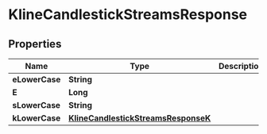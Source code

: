 

# KlineCandlestickStreamsResponse


## Properties

| Name | Type | Description | Notes |
|------------ | ------------- | ------------- | -------------|
|**eLowerCase** | **String** |  |  [optional] |
|**E** | **Long** |  |  [optional] |
|**sLowerCase** | **String** |  |  [optional] |
|**kLowerCase** | [**KlineCandlestickStreamsResponseK**](KlineCandlestickStreamsResponseK.md) |  |  [optional] |



